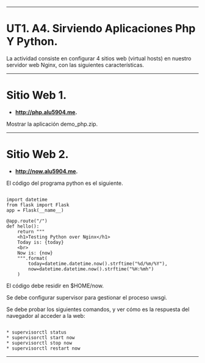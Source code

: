 ___

# **UT1. A4. Sirviendo Aplicaciones Php Y Python.**

La actividad consiste en configurar 4 sitios web (virtual hosts) en nuestro servidor web Nginx, con las siguientes características.

___

# **Sitio Web 1.**

* **http://php.alu5904.me.**

Mostrar la aplicación demo_php.zip.

___

# **Sitio Web 2.**

* **http://now.alu5904.me.**

El código del programa python es el siguiente.

~~~

import datetime
from flask import Flask
app = Flask(__name__)

@app.route("/")
def hello():
    return """
    <h1>Testing Python over Nginx</h1>
    Today is: {today}
    <br>
    Now is: {now}
    """.format(
        today=datetime.datetime.now().strftime("%d/%m/%Y"),
        now=datetime.datetime.now().strftime("%H:%mh")
    )

~~~

El código debe residir en $HOME/now.

Se debe configurar supervisor para gestionar el proceso uwsgi.

Se debe probar los siguientes comandos, y ver cómo es la respuesta del navegador al acceder a la web:

~~~

* supervisorctl status
* supervisorctl start now
* supervisorctl stop now
* supervisorctl restart now

~~~
___
